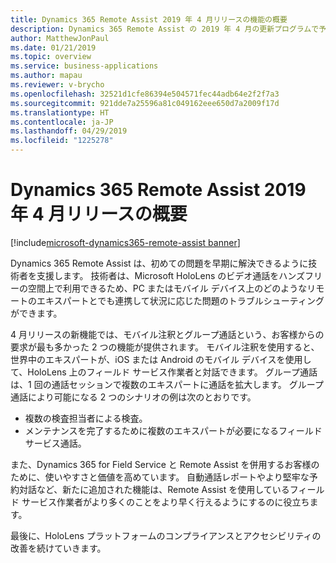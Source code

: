 ```yaml
---
title: Dynamics 365 Remote Assist 2019 年 4 月リリースの機能の概要
description: Dynamics 365 Remote Assist の 2019 年 4 月の更新プログラムで予定されている新機能
author: MatthewJonPaul
ms.date: 01/21/2019
ms.topic: overview
ms.service: business-applications
ms.author: mapau
ms.reviewer: v-brycho
ms.openlocfilehash: 32521d1cfe86394e504571fec44adb64e2f2f7a3
ms.sourcegitcommit: 921dde7a25596a81c049162eee650d7a2009f17d
ms.translationtype: HT
ms.contentlocale: ja-JP
ms.lasthandoff: 04/29/2019
ms.locfileid: "1225278"
---
```

#  <a name="overview-of-dynamics-365-remote-assist-april-19-release"></a>Dynamics 365 Remote Assist 2019 年 4 月リリースの概要
[!include[microsoft-dynamics365-remote-assist banner](../../includes/microsoft-dynamics365-remote-assist.md)]


Dynamics 365 Remote Assist は、初めての問題を早期に解決できるように技術者を支援します。 技術者は、Microsoft HoloLens のビデオ通話をハンズフリーの空間上で利用できるため、PC またはモバイル デバイス上のどのようなリモートのエキスパートとでも連携して状況に応じた問題のトラブルシューティングができます。

4 月リリースの新機能では、モバイル注釈とグループ通話という、お客様からの要求が最も多かった 2 つの機能が提供されます。 モバイル注釈を使用すると、世界中のエキスパートが、iOS または Android のモバイル デバイスを使用して、HoloLens 上のフィールド サービス作業者と対話できます。 グループ通話は、1 回の通話セッションで複数のエキスパートに通話を拡大します。 グループ通話により可能になる 2 つのシナリオの例は次のとおりです。 

- 複数の検査担当者による検査。 
- メンテナンスを完了するために複数のエキスパートが必要になるフィールド サービス通話。

また、Dynamics 365 for Field Service と Remote Assist を併用するお客様のために、使いやすさと価値を高めています。 自動通話レポートやより堅牢な予約対話など、新たに追加された機能は、Remote Assist を使用しているフィールド サービス作業者がより多くのことをより早く行えるようにするのに役立ちます。

最後に、HoloLens プラットフォームのコンプライアンスとアクセシビリティの改善を続けていきます。
